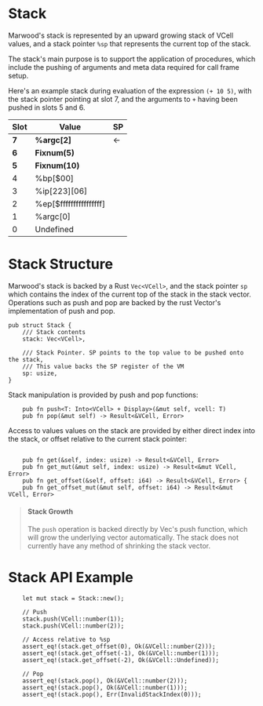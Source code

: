 # Stack

Marwood's stack is represented by an upward growing stack of VCell values, and a stack pointer `%sp` that represents the current top of the stack.

The stack's main purpose is to support the application of procedures, which include the pushing of arguments and meta data required for call frame setup.

Here's an example stack during evaluation of the expression `(+ 10 5)`, with the stack pointer pointing at slot 7, and the arguments to `+` having been pushed in slots 5 and 6.

| Slot     | Value                   | SP |
|----------|-------------------------|----|
| **7**    | **%argc[2]**            | ←  |
| **6**    | **Fixnum(5)**           |    |
| **5**    | **Fixnum(10)**          |    |
| 4        | %bp[$00]                |    |
| 3        | %ip[$223][$06]          |    |
| 2        | %ep[$ffffffffffffffff]  |    |
| 1        | %argc[0]                |    |
| 0        | Undefined               |    |


# Stack Structure

Marwood's stack is backed by a Rust `Vec<VCell>`, and the stack pointer `sp` which contains the index of the current top of the stack in the stack vector. Operations such as push and pop are backed by the rust Vector's implementation of push and pop.

```rust,noplayground
pub struct Stack {
    /// Stack contents
    stack: Vec<VCell>,

    /// Stack Pointer. SP points to the top value to be pushed onto the stack,
    /// This value backs the SP register of the VM
    sp: usize,
}
```

Stack manipulation is provided by push and pop functions:

```rust,noplayground
    pub fn push<T: Into<VCell> + Display>(&mut self, vcell: T)
    pub fn pop(&mut self) -> Result<&VCell, Error>

```

Access to values values on the stack are provided by either direct index into the stack, or offset relative to the current stack pointer:

```rust, noplayground

    pub fn get(&self, index: usize) -> Result<&VCell, Error>
    pub fn get_mut(&mut self, index: usize) -> Result<&mut VCell, Error>
    pub fn get_offset(&self, offset: i64) -> Result<&VCell, Error> {
    pub fn get_offset_mut(&mut self, offset: i64) -> Result<&mut VCell, Error>
```

>#### Stack Growth
>The `push` operation is backed directly by Vec's push function, which will grow the underlying vector automatically. The stack does not currently have any method of shrinking the stack vector.


# Stack API Example

```rust,noplayground
    let mut stack = Stack::new();

    // Push
    stack.push(VCell::number(1));
    stack.push(VCell::number(2));

    // Access relative to %sp
    assert_eq!(stack.get_offset(0), Ok(&VCell::number(2)));
    assert_eq!(stack.get_offset(-1), Ok(&VCell::number(1)));
    assert_eq!(stack.get_offset(-2), Ok(&VCell::Undefined));

    // Pop
    assert_eq!(stack.pop(), Ok(&VCell::number(2)));
    assert_eq!(stack.pop(), Ok(&VCell::number(1)));
    assert_eq!(stack.pop(), Err(InvalidStackIndex(0)));
```